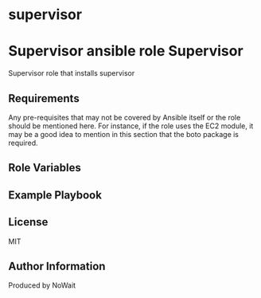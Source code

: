 # supervisor
Supervisor ansible role
Supervisor
=========

Supervisor role that installs supervisor

Requirements
------------

Any pre-requisites that may not be covered by Ansible itself or the role should be mentioned here. For instance, if the role uses the EC2 module, it may be a good idea to mention in this section that the boto package is required.

Role Variables
--------------


Example Playbook
----------------


License
-------

MIT

Author Information
------------------

Produced by NoWait

